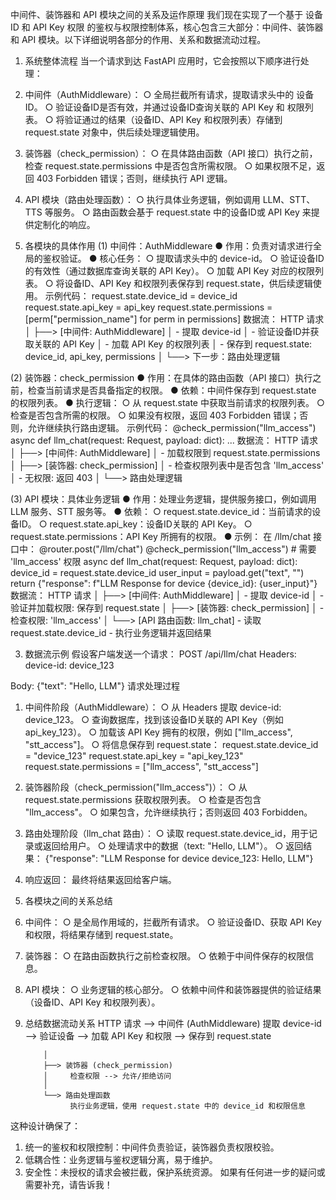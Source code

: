 中间件、装饰器和 API 模块之间的关系及运作原理
我们现在实现了一个基于 设备ID 和 API Key 权限 的鉴权与权限控制体系，核心包含三大部分：中间件、装饰器 和 API 模块。以下详细说明各部分的作用、关系和数据流动过程。

1. 系统整体流程
当一个请求到达 FastAPI 应用时，它会按照以下顺序进行处理：
1. 中间件（AuthMiddleware）：
  ○ 全局拦截所有请求，提取请求头中的 设备ID。
  ○ 验证设备ID是否有效，并通过设备ID查询关联的 API Key 和 权限列表。
  ○ 将验证通过的结果（设备ID、API Key 和权限列表）存储到 request.state 对象中，供后续处理逻辑使用。
2. 装饰器（check_permission）：
  ○ 在具体路由函数（API 接口）执行之前，检查 request.state.permissions 中是否包含所需权限。
  ○ 如果权限不足，返回 403 Forbidden 错误；否则，继续执行 API 逻辑。
3. API 模块（路由处理函数）：
  ○ 执行具体业务逻辑，例如调用 LLM、STT、TTS 等服务。
  ○ 路由函数会基于 request.state 中的设备ID或 API Key 来提供定制化的响应。

2. 各模块的具体作用
(1) 中间件：AuthMiddleware
● 作用：负责对请求进行全局的鉴权验证。
● 核心任务： 
  ○ 提取请求头中的 device-id。
  ○ 验证设备ID的有效性（通过数据库查询关联的 API Key）。
  ○ 加载 API Key 对应的权限列表。
  ○ 将设备ID、API Key 和权限列表保存到 request.state，供后续逻辑使用。
示例代码：
request.state.device_id = device_id
request.state.api_key = api_key
request.state.permissions = [perm["permission_name"] for perm in permissions]
数据流：
HTTP 请求
   │
   ├──> [中间件: AuthMiddleware]
   │       - 提取 device-id
   │       - 验证设备ID并获取关联的 API Key
   │       - 加载 API Key 的权限列表
   │       - 保存到 request.state: device_id, api_key, permissions
   │
   └──> 下一步：路由处理逻辑

(2) 装饰器：check_permission
● 作用：在具体的路由函数（API 接口）执行之前，检查当前请求是否具备指定的权限。
● 依赖：中间件保存到 request.state 的权限列表。
● 执行逻辑： 
  ○ 从 request.state 中获取当前请求的权限列表。
  ○ 检查是否包含所需的权限。
  ○ 如果没有权限，返回 403 Forbidden 错误；否则，允许继续执行路由逻辑。
示例代码：
@check_permission("llm_access")
async def llm_chat(request: Request, payload: dict):
    ...
数据流：
HTTP 请求
   │
   ├──> [中间件: AuthMiddleware]
   │       - 加载权限到 request.state.permissions
   │
   ├──> [装饰器: check_permission]
   │       - 检查权限列表中是否包含 'llm_access'
   │       - 无权限: 返回 403
   │
   └──> 路由处理逻辑

(3) API 模块：具体业务逻辑
● 作用：处理业务逻辑，提供服务接口，例如调用 LLM 服务、STT 服务等。
● 依赖：
  ○ request.state.device_id：当前请求的设备ID。
  ○ request.state.api_key：设备ID关联的 API Key。
  ○ request.state.permissions：API Key 所拥有的权限。
● 示例： 在 /llm/chat 接口中：
@router.post("/llm/chat")
@check_permission("llm_access")  # 需要 'llm_access' 权限
async def llm_chat(request: Request, payload: dict):
    device_id = request.state.device_id
    user_input = payload.get("text", "")
    return {"response": f"LLM Response for device {device_id}: {user_input}"}
数据流：
HTTP 请求
   │
   ├──> [中间件: AuthMiddleware]
   │       - 提取 device-id
   │       - 验证并加载权限: 保存到 request.state
   │
   ├──> [装饰器: check_permission]
   │       - 检查权限: 'llm_access'
   │
   └──> [API 路由函数: llm_chat]
           - 读取 request.state.device_id
           - 执行业务逻辑并返回结果

3. 数据流示例
假设客户端发送一个请求：
POST /api/llm/chat
Headers:
    device-id: device_123

Body:
    {"text": "Hello, LLM"}
请求处理过程
1. 中间件阶段（AuthMiddleware）：
  ○ 从 Headers 提取 device-id: device_123。
  ○ 查询数据库，找到该设备ID关联的 API Key（例如 api_key_123）。
  ○ 加载该 API Key 拥有的权限，例如 ["llm_access", "stt_access"]。
  ○ 将信息保存到 request.state： 
request.state.device_id = "device_123"
request.state.api_key = "api_key_123"
request.state.permissions = ["llm_access", "stt_access"]
2. 装饰器阶段（check_permission("llm_access")）：
  ○ 从 request.state.permissions 获取权限列表。
  ○ 检查是否包含 "llm_access"。
  ○ 如果包含，允许继续执行；否则返回 403 Forbidden。
3. 路由处理阶段（llm_chat 路由）：
  ○ 读取 request.state.device_id，用于记录或返回给用户。
  ○ 处理请求中的数据（text: "Hello, LLM"）。
  ○ 返回结果： 
{"response": "LLM Response for device device_123: Hello, LLM"}
4. 响应返回： 最终将结果返回给客户端。

4. 各模块之间的关系总结
1. 中间件：
  ○ 是全局作用域的，拦截所有请求。
  ○ 验证设备ID、获取 API Key 和权限，将结果存储到 request.state。
2. 装饰器：
  ○ 在路由函数执行之前检查权限。
  ○ 依赖于中间件保存的权限信息。
3. API 模块：
  ○ 业务逻辑的核心部分。
  ○ 依赖中间件和装饰器提供的验证结果（设备ID、API Key 和权限列表）。

5. 总结数据流动关系
HTTP 请求 --> 中间件 (AuthMiddleware)
    提取 device-id --> 验证设备 --> 加载 API Key 和权限 --> 保存到 request.state

           │
           ├──> 装饰器 (check_permission)
           │     检查权限 --> 允许/拒绝访问
           │
           └──> 路由处理函数
                 执行业务逻辑，使用 request.state 中的 device_id 和权限信息

这种设计确保了：
1. 统一的鉴权和权限控制：中间件负责验证，装饰器负责权限校验。
2. 低耦合性：业务逻辑与鉴权逻辑分离，易于维护。
3. 安全性：未授权的请求会被拦截，保护系统资源。
如果有任何进一步的疑问或需要补充，请告诉我！